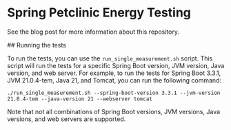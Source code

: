 # Spring Petclinic Energy Testing

See the blog post []() for more information about this repository.

## Running the tests

To run the tests, you can use the `run_single_measurement.sh` script. This script will run the tests for a specific Spring Boot version, JVM version, Java version, and web server. For example, to run the tests for Spring Boot 3.3.1, JVM 21.0.4-tem, Java 21, and Tomcat, you can run the following command:

```
./run_single_measurement.sh --spring-boot-version 3.3.1 --jvm-version 21.0.4-tem --java-version 21 --webserver tomcat
```

Note that not all combinations of Spring Boot versions, JVM versions, Java versions, and web servers are supported.